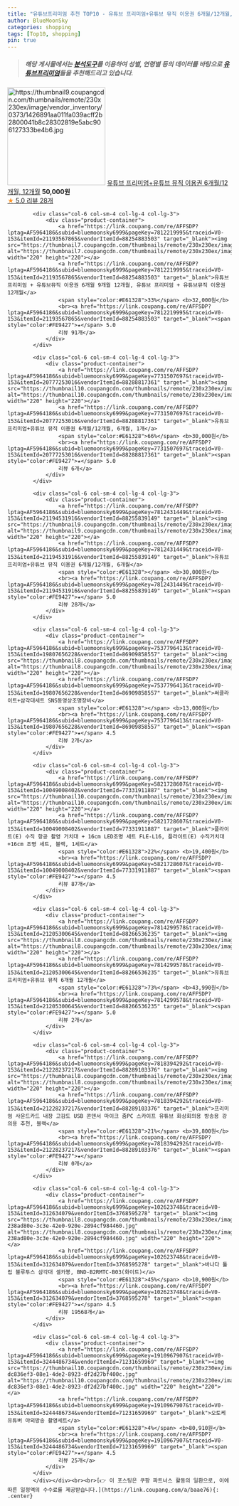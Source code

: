 ```yaml
---
title: "유튜브프리미엄 추천 TOP10 - 유튜브 프리미엄+유튜브 뮤직 이용권 6개월/12개월, 12개월"
author: BlueMoonSky
categories: shopping
tags: [Top10, shopping]
pin: true
---
```


> ##### 해당 게시물에서는 [**분석도구**](https://itemscout.io/)를 이용하여 **성별**, **연령별** 등의 데이터를 바탕으로 [**유튜브프리미엄**](https://link.coupang.com/a/baae76)들을 추천해드리고 있습니다.
<div class="container"><div class="row">
            <div class="col-6 col-sm-4 col-lg-4 col-lg-3">
                <div class="product-container">
                    <a href="https://link.coupang.com/re/AFFSDP?lptag=AF5964186&subid=bluemoonsky6999&pageKey=7812431449&traceid=V0-153&itemId=21194531915&vendorItemId=88255839143" target="_blank"><img src="https://thumbnail9.coupangcdn.com/thumbnails/remote/230x230ex/image/vendor_inventory/0373/1426891aa011fa039acff2b2800041b8c28302819e5abc906127333be4b6.jpg" alt="https://thumbnail9.coupangcdn.com/thumbnails/remote/230x230ex/image/vendor_inventory/0373/1426891aa011fa039acff2b2800041b8c28302819e5abc906127333be4b6.jpg" width="220" height="220"></a>
                    <a href="https://link.coupang.com/re/AFFSDP?lptag=AF5964186&subid=bluemoonsky6999&pageKey=7812431449&traceid=V0-153&itemId=21194531915&vendorItemId=88255839143" target="_blank">유튜브 프리미엄+유튜브 뮤직 이용권 6개월/12개월, 12개월</a>
                    <span style="color:#E61328"></span> <b>50,000원</b>
                    <br><a href="https://link.coupang.com/re/AFFSDP?lptag=AF5964186&subid=bluemoonsky6999&pageKey=7812431449&traceid=V0-153&itemId=21194531915&vendorItemId=88255839143" target="_blank"><span style="color:#FE9427">★</span> 5.0
                    리뷰 28개</a>
                </div>
            </div>
            
            <div class="col-6 col-sm-4 col-lg-4 col-lg-3">
                <div class="product-container">
                    <a href="https://link.coupang.com/re/AFFSDP?lptag=AF5964186&subid=bluemoonsky6999&pageKey=7812219995&traceid=V0-153&itemId=21193567865&vendorItemId=88254883503" target="_blank"><img src="https://thumbnail7.coupangcdn.com/thumbnails/remote/230x230ex/image/vendor_inventory/ae3f/138e3c317002ec7a102846147569eeae4c100e3ea3c589fc775629761c86.jpg" alt="https://thumbnail7.coupangcdn.com/thumbnails/remote/230x230ex/image/vendor_inventory/ae3f/138e3c317002ec7a102846147569eeae4c100e3ea3c589fc775629761c86.jpg" width="220" height="220"></a>
                    <a href="https://link.coupang.com/re/AFFSDP?lptag=AF5964186&subid=bluemoonsky6999&pageKey=7812219995&traceid=V0-153&itemId=21193567865&vendorItemId=88254883503" target="_blank">유튜브 프리미엄 + 유튜브뮤직 이용권 6개월 9개월 12개월, 유튜브 프리미엄 + 유튜브뮤직 이용권 12개월</a>
                    <span style="color:#E61328">33%</span> <b>32,000원</b>
                    <br><a href="https://link.coupang.com/re/AFFSDP?lptag=AF5964186&subid=bluemoonsky6999&pageKey=7812219995&traceid=V0-153&itemId=21193567865&vendorItemId=88254883503" target="_blank"><span style="color:#FE9427">★</span> 5.0
                    리뷰 91개</a>
                </div>
            </div>
            
            <div class="col-6 col-sm-4 col-lg-4 col-lg-3">
                <div class="product-container">
                    <a href="https://link.coupang.com/re/AFFSDP?lptag=AF5964186&subid=bluemoonsky6999&pageKey=7731507697&traceid=V0-153&itemId=20777253016&vendorItemId=88288817361" target="_blank"><img src="https://thumbnail10.coupangcdn.com/thumbnails/remote/230x230ex/image/vendor_inventory/1be6/e338e8df9d0d644ca232ce79d13954dd33cb5f370b12c99e5c8b921c7f3a.jpg" alt="https://thumbnail10.coupangcdn.com/thumbnails/remote/230x230ex/image/vendor_inventory/1be6/e338e8df9d0d644ca232ce79d13954dd33cb5f370b12c99e5c8b921c7f3a.jpg" width="220" height="220"></a>
                    <a href="https://link.coupang.com/re/AFFSDP?lptag=AF5964186&subid=bluemoonsky6999&pageKey=7731507697&traceid=V0-153&itemId=20777253016&vendorItemId=88288817361" target="_blank">유튜브 프리미엄+유튜브 뮤직 이용권 6개월/12개월, 6개월, 1개</a>
                    <span style="color:#E61328">66%</span> <b>30,000원</b>
                    <br><a href="https://link.coupang.com/re/AFFSDP?lptag=AF5964186&subid=bluemoonsky6999&pageKey=7731507697&traceid=V0-153&itemId=20777253016&vendorItemId=88288817361" target="_blank"><span style="color:#FE9427">★</span> 5.0
                    리뷰 6개</a>
                </div>
            </div>
            
            <div class="col-6 col-sm-4 col-lg-4 col-lg-3">
                <div class="product-container">
                    <a href="https://link.coupang.com/re/AFFSDP?lptag=AF5964186&subid=bluemoonsky6999&pageKey=7812431449&traceid=V0-153&itemId=21194531916&vendorItemId=88255839149" target="_blank"><img src="https://thumbnail9.coupangcdn.com/thumbnails/remote/230x230ex/image/vendor_inventory/0373/1426891aa011fa039acff2b2800041b8c28302819e5abc906127333be4b6.jpg" alt="https://thumbnail9.coupangcdn.com/thumbnails/remote/230x230ex/image/vendor_inventory/0373/1426891aa011fa039acff2b2800041b8c28302819e5abc906127333be4b6.jpg" width="220" height="220"></a>
                    <a href="https://link.coupang.com/re/AFFSDP?lptag=AF5964186&subid=bluemoonsky6999&pageKey=7812431449&traceid=V0-153&itemId=21194531916&vendorItemId=88255839149" target="_blank">유튜브 프리미엄+유튜브 뮤직 이용권 6개월/12개월, 6개월</a>
                    <span style="color:#E61328"></span> <b>30,000원</b>
                    <br><a href="https://link.coupang.com/re/AFFSDP?lptag=AF5964186&subid=bluemoonsky6999&pageKey=7812431449&traceid=V0-153&itemId=21194531916&vendorItemId=88255839149" target="_blank"><span style="color:#FE9427">★</span> 5.0
                    리뷰 28개</a>
                </div>
            </div>
            
            <div class="col-6 col-sm-4 col-lg-4 col-lg-3">
                <div class="product-container">
                    <a href="https://link.coupang.com/re/AFFSDP?lptag=AF5964186&subid=bluemoonsky6999&pageKey=7537796413&traceid=V0-153&itemId=19807656228&vendorItemId=86909858557" target="_blank"><img src="https://thumbnail8.coupangcdn.com/thumbnails/remote/230x230ex/image/vendor_inventory/7734/b538897250f8accd71cdeac1b41d4562a8ab4e1af28900524e2525ac20aa.jpg" alt="https://thumbnail8.coupangcdn.com/thumbnails/remote/230x230ex/image/vendor_inventory/7734/b538897250f8accd71cdeac1b41d4562a8ab4e1af28900524e2525ac20aa.jpg" width="220" height="220"></a>
                    <a href="https://link.coupang.com/re/AFFSDP?lptag=AF5964186&subid=bluemoonsky6999&pageKey=7537796413&traceid=V0-153&itemId=19807656228&vendorItemId=86909858557" target="_blank">써클라이트+삼각대세트 SNS동영상조명장비</a>
                    <span style="color:#E61328"></span> <b>13,000원</b>
                    <br><a href="https://link.coupang.com/re/AFFSDP?lptag=AF5964186&subid=bluemoonsky6999&pageKey=7537796413&traceid=V0-153&itemId=19807656228&vendorItemId=86909858557" target="_blank"><span style="color:#FE9427">★</span> 4.5
                    리뷰 2개</a>
                </div>
            </div>
            
            <div class="col-6 col-sm-4 col-lg-4 col-lg-3">
                <div class="product-container">
                    <a href="https://link.coupang.com/re/AFFSDP?lptag=AF5964186&subid=bluemoonsky6999&pageKey=5821728607&traceid=V0-153&itemId=10049008402&vendorItemId=77331911887" target="_blank"><img src="https://thumbnail10.coupangcdn.com/thumbnails/remote/230x230ex/image/vendor_inventory/8d5e/0ea1c79e016015dd320ff9aa82cfbca1819951dbb67a5cdca29705010c37.jpg" alt="https://thumbnail10.coupangcdn.com/thumbnails/remote/230x230ex/image/vendor_inventory/8d5e/0ea1c79e016015dd320ff9aa82cfbca1819951dbb67a5cdca29705010c37.jpg" width="220" height="220"></a>
                    <a href="https://link.coupang.com/re/AFFSDP?lptag=AF5964186&subid=bluemoonsky6999&pageKey=5821728607&traceid=V0-153&itemId=10049008402&vendorItemId=77331911887" target="_blank">플라이트(E) 수직 항공 촬영 거치대 + 16cm LED조명 세트 FLE-L16, 플라이트(E) 수직거치대+16cm 조명 세트, 블랙, 1세트</a>
                    <span style="color:#E61328">22%</span> <b>19,400원</b>
                    <br><a href="https://link.coupang.com/re/AFFSDP?lptag=AF5964186&subid=bluemoonsky6999&pageKey=5821728607&traceid=V0-153&itemId=10049008402&vendorItemId=77331911887" target="_blank"><span style="color:#FE9427">★</span> 4.5
                    리뷰 87개</a>
                </div>
            </div>
            
            <div class="col-6 col-sm-4 col-lg-4 col-lg-3">
                <div class="product-container">
                    <a href="https://link.coupang.com/re/AFFSDP?lptag=AF5964186&subid=bluemoonsky6999&pageKey=7814299578&traceid=V0-153&itemId=21205300645&vendorItemId=88266536235" target="_blank"><img src="https://thumbnail8.coupangcdn.com/thumbnails/remote/230x230ex/image/vendor_inventory/8725/b8f2aecbe1e1f6df1dced145f203f9af90747157c818fb7f1706db355101.png" alt="https://thumbnail8.coupangcdn.com/thumbnails/remote/230x230ex/image/vendor_inventory/8725/b8f2aecbe1e1f6df1dced145f203f9af90747157c818fb7f1706db355101.png" width="220" height="220"></a>
                    <a href="https://link.coupang.com/re/AFFSDP?lptag=AF5964186&subid=bluemoonsky6999&pageKey=7814299578&traceid=V0-153&itemId=21205300645&vendorItemId=88266536235" target="_blank">유튜브 프리미엄+유튜브 뮤직 6개월 12개월</a>
                    <span style="color:#E61328">73%</span> <b>43,990원</b>
                    <br><a href="https://link.coupang.com/re/AFFSDP?lptag=AF5964186&subid=bluemoonsky6999&pageKey=7814299578&traceid=V0-153&itemId=21205300645&vendorItemId=88266536235" target="_blank"><span style="color:#FE9427">★</span> 5.0
                    리뷰 2개</a>
                </div>
            </div>
            
            <div class="col-6 col-sm-4 col-lg-4 col-lg-3">
                <div class="product-container">
                    <a href="https://link.coupang.com/re/AFFSDP?lptag=AF5964186&subid=bluemoonsky6999&pageKey=7818394292&traceid=V0-153&itemId=21228237217&vendorItemId=88289103376" target="_blank"><img src="https://thumbnail8.coupangcdn.com/thumbnails/remote/230x230ex/image/vendor_inventory/7cfb/b1b8bab427ed7750e415edb385f3b81cc8835c8d04b04bd3c88e31c6269a.jpg" alt="https://thumbnail8.coupangcdn.com/thumbnails/remote/230x230ex/image/vendor_inventory/7cfb/b1b8bab427ed7750e415edb385f3b81cc8835c8d04b04bd3c88e31c6269a.jpg" width="220" height="220"></a>
                    <a href="https://link.coupang.com/re/AFFSDP?lptag=AF5964186&subid=bluemoonsky6999&pageKey=7818394292&traceid=V0-153&itemId=21228237217&vendorItemId=88289103376" target="_blank">프리미엄 사운드카드 내장 고감도 USB 콘덴서 마이크 줌PC 스카이프 유튜브 화상회의용 방송용 강의용 추천, 블랙</a>
                    <span style="color:#E61328">21%</span> <b>39,800원</b>
                    <br><a href="https://link.coupang.com/re/AFFSDP?lptag=AF5964186&subid=bluemoonsky6999&pageKey=7818394292&traceid=V0-153&itemId=21228237217&vendorItemId=88289103376" target="_blank"><span style="color:#FE9427">★</span> 
                    리뷰 0개</a>
                </div>
            </div>
            
            <div class="col-6 col-sm-4 col-lg-4 col-lg-3">
                <div class="product-container">
                    <a href="https://link.coupang.com/re/AFFSDP?lptag=AF5964186&subid=bluemoonsky6999&pageKey=102623748&traceid=V0-153&itemId=312634079&vendorItemId=3768595278" target="_blank"><img src="https://thumbnail8.coupangcdn.com/thumbnails/remote/230x230ex/image/retail/images/8932057956378369-238ad80e-3c3e-42e0-920e-2894cf984460.jpg" alt="https://thumbnail8.coupangcdn.com/thumbnails/remote/230x230ex/image/retail/images/8932057956378369-238ad80e-3c3e-42e0-920e-2894cf984460.jpg" width="220" height="220"></a>
                    <a href="https://link.coupang.com/re/AFFSDP?lptag=AF5964186&subid=bluemoonsky6999&pageKey=102623748&traceid=V0-153&itemId=312634079&vendorItemId=3768595278" target="_blank">바나다 튤립 블루투스 삼각대 셀카봉, BND-B2RMTC-B03(화이트)</a>
                    <span style="color:#E61328">45%</span> <b>10,900원</b>
                    <br><a href="https://link.coupang.com/re/AFFSDP?lptag=AF5964186&subid=bluemoonsky6999&pageKey=102623748&traceid=V0-153&itemId=312634079&vendorItemId=3768595278" target="_blank"><span style="color:#FE9427">★</span> 4.5
                    리뷰 19568개</a>
                </div>
            </div>
            
            <div class="col-6 col-sm-4 col-lg-4 col-lg-3">
                <div class="product-container">
                    <a href="https://link.coupang.com/re/AFFSDP?lptag=AF5964186&subid=bluemoonsky6999&pageKey=1910967907&traceid=V0-153&itemId=3244486734&vendorItemId=71231659969" target="_blank"><img src="https://thumbnail10.coupangcdn.com/thumbnails/remote/230x230ex/image/retail/images/362236689333782-dc836ef3-08e1-4de2-8923-df2d27bf400c.jpg" alt="https://thumbnail10.coupangcdn.com/thumbnails/remote/230x230ex/image/retail/images/362236689333782-dc836ef3-08e1-4de2-8923-df2d27bf400c.jpg" width="220" height="220"></a>
                    <a href="https://link.coupang.com/re/AFFSDP?lptag=AF5964186&subid=bluemoonsky6999&pageKey=1910967907&traceid=V0-153&itemId=3244486734&vendorItemId=71231659969" target="_blank">오토케 유튜버 야외방송 촬영세트</a>
                    <span style="color:#E61328">4%</span> <b>80,910원</b>
                    <br><a href="https://link.coupang.com/re/AFFSDP?lptag=AF5964186&subid=bluemoonsky6999&pageKey=1910967907&traceid=V0-153&itemId=3244486734&vendorItemId=71231659969" target="_blank"><span style="color:#FE9427">★</span> 4.5
                    리뷰 25개</a>
                </div>
            </div>
            </div></div><br><br>[👉 이 포스팅은 쿠팡 파트너스 활동의 일환으로, 이에 따른 일정액의 수수료를 제공받습니다.](https://link.coupang.com/a/baae76){: .center}